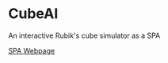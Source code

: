 # CubeAI
An interactive Rubik's cube simulator as a SPA

[SPA Webpage](https://jody.github.io/CubeAI/)

